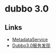 # dubbo 3.0

## Links

- [MetadataService](https://cn.dubbo.apache.org/zh/blog/2022/08/18/18-dubbo3%e5%85%83%e6%95%b0%e6%8d%ae%e6%9c%8d%e5%8a%a1metadataservice%e7%9a%84%e5%af%bc%e5%87%ba/)
- [Dubbo3.0服务发现](https://cn.dubbo.apache.org/zh/docs3-v2/java-sdk/concepts-and-architecture/service-discovery/)